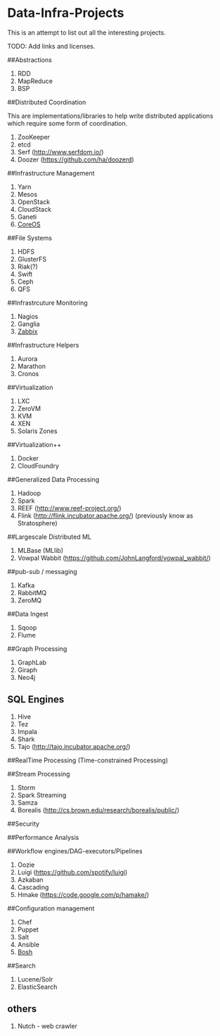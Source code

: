 Data-Infra-Projects
====================

This is an attempt to list out all the interesting projects.

TODO:
Add links and licenses. 

##Abstractions
1. RDD
2. MapReduce
3. BSP

##Distributed Coordination

This are implementations/libraries to help write distributed applications which require some form of coordination.

1. ZooKeeper
2. etcd
3. Serf (http://www.serfdom.io/)
4. Doozer (https://github.com/ha/doozerd)

##Infrastructure Management
1. Yarn
2. Mesos
3. OpenStack
4. CloudStack
5. Ganeti
6. [CoreOS](https://coreos.com)

##File Systems
1. HDFS
2. GlusterFS
3. Riak(?)
4. Swift
5. Ceph
6. QFS

##Infrastrcuture Monitoring
1. Nagios
2. Ganglia
3. [Zabbix](https://www.zabbix.org/wiki/Main_Page)

##Infrastructure Helpers
1. Aurora
2. Marathon
3. Cronos

##Virtualization
1. LXC
2. ZeroVM
3. KVM
4. XEN
5. Solaris Zones

##Virtualization++
1. Docker
2. CloudFoundry

##Generalized Data Processing
1. Hadoop
2. Spark
3. REEF (http://www.reef-project.org/)
4. Flink (http://flink.incubator.apache.org/) (previously know as Stratosphere)

##Largescale Distributed ML
1. MLBase (MLlib)
2. Vowpal Wabbit (https://github.com/JohnLangford/vowpal_wabbit/)

##pub-sub / messaging 
1. Kafka
2. RabbitMQ
3. ZeroMQ

##Data Ingest
1. Sqoop
2. Flume

##Graph Processing
1. GraphLab
2. Giraph
3. Neo4j

## SQL Engines
1. Hive
2. Tez
3. Impala
4. Shark
5. Tajo (http://tajo.incubator.apache.org/)

##RealTime Processing (Time-constrained Processing)

##Stream Processing
1. Storm
2. Spark Streaming
3. Samza
4. Borealis (http://cs.brown.edu/research/borealis/public/)

##Security

##Performance Analysis

##Workflow engines/DAG-executors/Pipelines
1. Oozie
2. Luigi (https://github.com/spotify/luigi)
3. Azkaban 
4. Cascading 
5. Hmake (https://code.google.com/p/hamake/)

##Configuration management 
1. Chef
2. Puppet
3. Salt
4. Ansible
5. [Bosh](https://github.com/cloudfoundry/bosh)

##Search
1. Lucene/Solr
2. ElasticSearch

## others
1. Nutch - web crawler


